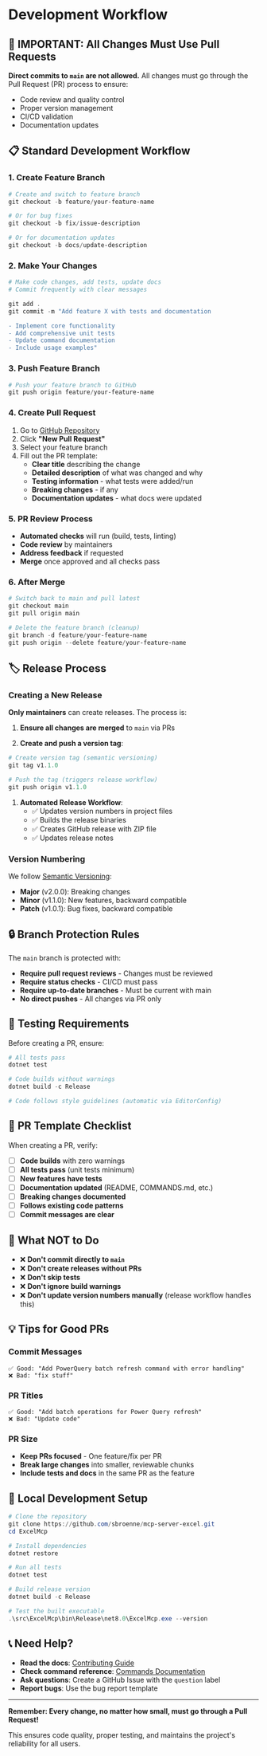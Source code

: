 # Development Workflow

## 🚨 **IMPORTANT: All Changes Must Use Pull Requests**

**Direct commits to `main` are not allowed.** All changes must go through the Pull Request (PR) process to ensure:

- Code review and quality control
- Proper version management
- CI/CD validation
- Documentation updates

## 📋 **Standard Development Workflow**

### 1. **Create Feature Branch**

```powershell
# Create and switch to feature branch
git checkout -b feature/your-feature-name

# Or for bug fixes
git checkout -b fix/issue-description

# Or for documentation updates  
git checkout -b docs/update-description
```

### 2. **Make Your Changes**

```powershell
# Make code changes, add tests, update docs
# Commit frequently with clear messages

git add .
git commit -m "Add feature X with tests and documentation

- Implement core functionality
- Add comprehensive unit tests  
- Update command documentation
- Include usage examples"
```

### 3. **Push Feature Branch**

```powershell
# Push your feature branch to GitHub
git push origin feature/your-feature-name
```

### 4. **Create Pull Request**

1. Go to [GitHub Repository](https://github.com/sbroenne/mcp-server-excel)
2. Click **"New Pull Request"**
3. Select your feature branch
4. Fill out the PR template:
   - **Clear title** describing the change
   - **Detailed description** of what was changed and why
   - **Testing information** - what tests were added/run
   - **Breaking changes** - if any
   - **Documentation updates** - what docs were updated

### 5. **PR Review Process**

- **Automated checks** will run (build, tests, linting)
- **Code review** by maintainers
- **Address feedback** if requested
- **Merge** once approved and all checks pass

### 6. **After Merge**

```powershell
# Switch back to main and pull latest
git checkout main
git pull origin main

# Delete the feature branch (cleanup)
git branch -d feature/your-feature-name
git push origin --delete feature/your-feature-name
```

## 🏷️ **Release Process**

### Creating a New Release

**Only maintainers** can create releases. The process is:

1. **Ensure all changes are merged** to `main` via PRs

2. **Create and push a version tag**:

```powershell
# Create version tag (semantic versioning)
git tag v1.1.0

# Push the tag (triggers release workflow)
git push origin v1.1.0
```

1. **Automated Release Workflow**:
   - ✅ Updates version numbers in project files
   - ✅ Builds the release binaries  
   - ✅ Creates GitHub release with ZIP file
   - ✅ Updates release notes

### Version Numbering

We follow [Semantic Versioning](https://semver.org/):

- **Major** (v2.0.0): Breaking changes
- **Minor** (v1.1.0): New features, backward compatible  
- **Patch** (v1.0.1): Bug fixes, backward compatible

## 🔒 **Branch Protection Rules**

The `main` branch is protected with:

- **Require pull request reviews** - Changes must be reviewed
- **Require status checks** - CI/CD must pass
- **Require up-to-date branches** - Must be current with main
- **No direct pushes** - All changes via PR only

## 🧪 **Testing Requirements**

Before creating a PR, ensure:

```powershell
# All tests pass
dotnet test

# Code builds without warnings  
dotnet build -c Release

# Code follows style guidelines (automatic via EditorConfig)
```

## 📝 **PR Template Checklist**

When creating a PR, verify:

- [ ] **Code builds** with zero warnings
- [ ] **All tests pass** (unit tests minimum)
- [ ] **New features have tests**
- [ ] **Documentation updated** (README, COMMANDS.md, etc.)
- [ ] **Breaking changes documented**
- [ ] **Follows existing code patterns**
- [ ] **Commit messages are clear**

## 🚫 **What NOT to Do**

- ❌ **Don't commit directly to `main`**
- ❌ **Don't create releases without PRs**
- ❌ **Don't skip tests**
- ❌ **Don't ignore build warnings**
- ❌ **Don't update version numbers manually** (release workflow handles this)

## 💡 **Tips for Good PRs**

### Commit Messages

```text
✅ Good: "Add PowerQuery batch refresh command with error handling"
❌ Bad: "fix stuff"
```

### PR Titles

```text  
✅ Good: "Add batch operations for Power Query refresh"
❌ Bad: "Update code"
```

### PR Size

- **Keep PRs focused** - One feature/fix per PR
- **Break large changes** into smaller, reviewable chunks
- **Include tests and docs** in the same PR as the feature

## 🔧 **Local Development Setup**

```powershell
# Clone the repository
git clone https://github.com/sbroenne/mcp-server-excel.git
cd ExcelMcp

# Install dependencies
dotnet restore

# Run all tests
dotnet test

# Build release version
dotnet build -c Release

# Test the built executable
.\src\ExcelMcp\bin\Release\net8.0\ExcelMcp.exe --version
```

## 📞 **Need Help?**

- **Read the docs**: [Contributing Guide](CONTRIBUTING.md)
- **Check command reference**: [Commands Documentation](COMMANDS.md)  
- **Ask questions**: Create a GitHub Issue with the `question` label
- **Report bugs**: Use the bug report template

---

**Remember: Every change, no matter how small, must go through a Pull Request!**

This ensures code quality, proper testing, and maintains the project's reliability for all users.